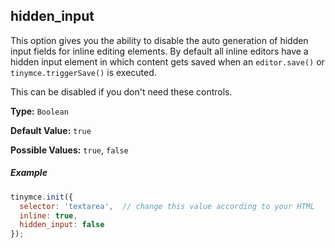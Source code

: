 ## hidden_input

This option gives you the ability to disable the auto generation of hidden input fields for inline editing elements. By default all inline editors have a hidden input element in which content gets saved when an `editor.save()` or `tinymce.triggerSave()` is executed.

This can be disabled if you don't need these controls.

**Type:** `Boolean`

**Default Value:** `true`

**Possible Values:** `true`, `false`

##### Example

```js
tinymce.init({
  selector: 'textarea',  // change this value according to your HTML
  inline: true,
  hidden_input: false
});
```
